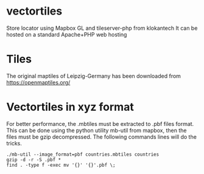 # vectortiles
Store locator using Mapbox GL and tileserver-php from klokantech
It can be hosted on a standard Apache+PHP web hosting

# Tiles
The original maptiles of Leipzig-Germany has been downloaded from https://openmaptiles.org/

# Vectortiles in xyz format
For better performance, the .mbtiles must be extracted to .pbf files format. This can be done using the python utility mb-util from mapbox, then the files must be gzip decompressed. The following commands lines will do the tricks.

```
./mb-util --image_format=pbf countries.mbtiles countries
gzip -d -r -S .pbf *
find . -type f -exec mv '{}' '{}'.pbf \;
```
